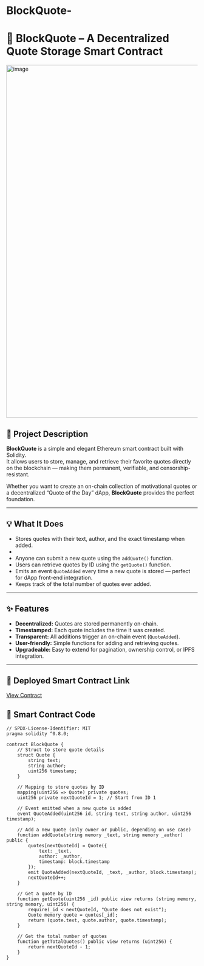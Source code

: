 # BlockQuote-
# 🧱 BlockQuote – A Decentralized Quote Storage Smart Contract  
<img width="1913" height="927" alt="image" src="https://github.com/user-attachments/assets/a9800998-5fcc-47c9-a026-89d20ef16ad2" />


## 📜 Project Description  
**BlockQuote** 
is a simple and elegant Ethereum smart contract built with Solidity.  
It allows users to store, manage, and retrieve their favorite quotes directly on the blockchain — making them permanent, verifiable, and censorship-resistant.  

Whether you want to create an on-chain collection of motivational quotes or a decentralized “Quote of the Day” dApp, **BlockQuote** provides the perfect foundation.  

---

## 💡 What It Does  
- Stores quotes with their text, author, and the exact timestamp when added.
- 
- Anyone can submit a new quote using the `addQuote()` function.  
- Users can retrieve quotes by ID using the `getQuote()` function.  
- Emits an event `QuoteAdded` every time a new quote is stored — perfect for dApp front-end integration.  
- Keeps track of the total number of quotes ever added.  

---

## ✨ Features  
- **Decentralized:** Quotes are stored permanently on-chain.  
- **Timestamped:** Each quote includes the time it was created.  
- **Transparent:** All additions trigger an on-chain event (`QuoteAdded`).  
- **User-friendly:** Simple functions for adding and retrieving quotes.  
- **Upgradeable:** Easy to extend for pagination, ownership control, or IPFS integration.  

---

## 🔗 Deployed Smart Contract Link  
[View Contract](https://etherscan.io/address/0xd9145CCE52D386f254917e481eB44e9943F39138)


## 🧩 Smart Contract Code  
```solidity
// SPDX-License-Identifier: MIT
pragma solidity ^0.8.0;

contract BlockQuote {
    // Struct to store quote details
    struct Quote {
        string text;
        string author;
        uint256 timestamp;
    }

    // Mapping to store quotes by ID
    mapping(uint256 => Quote) private quotes;
    uint256 private nextQuoteId = 1; // Start from ID 1

    // Event emitted when a new quote is added
    event QuoteAdded(uint256 id, string text, string author, uint256 timestamp);

    // Add a new quote (only owner or public, depending on use case)
    function addQuote(string memory _text, string memory _author) public {
        quotes[nextQuoteId] = Quote({
            text: _text,
            author: _author,
            timestamp: block.timestamp
        });
        emit QuoteAdded(nextQuoteId, _text, _author, block.timestamp);
        nextQuoteId++;
    }

    // Get a quote by ID
    function getQuote(uint256 _id) public view returns (string memory, string memory, uint256) {
        require(_id < nextQuoteId, "Quote does not exist");
        Quote memory quote = quotes[_id];
        return (quote.text, quote.author, quote.timestamp);
    }

    // Get the total number of quotes
    function getTotalQuotes() public view returns (uint256) {
        return nextQuoteId - 1;
    }
}
